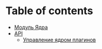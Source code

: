 # Table of contents

* [Модуль Ядра](README.md)
* [API](api/README.md)
  * [Управление ядром плагинов](api/plugin.md)
